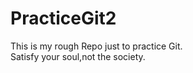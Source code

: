 # PracticeGit2
This is my rough Repo just to practice Git.
<br>
Satisfy your soul,not the society.

